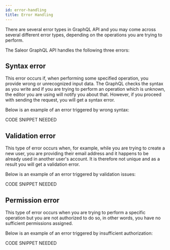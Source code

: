 ```yaml
---
id: error-handling
title: Error Handling
---
```


There are several error types in GraphQL API and you may come across several different error types, depending on the operations you are trying to perform.  

The Saleor GraphQL API handles the following three errors:

## Syntax error

This error occurs if, when performing some specified operation, you provide wrong or unrecognized input data. The GraphQL checks the syntax as you write and if you are trying to perform an operation which is unknown, the editor you are using will notify you about that. However, if you proceed with sending the request, you will get a syntax error.

Below is an example of an error triggered by wrong syntax:

CODE SNIPPET NEEDED

## Validation error

This type of error occurs when, for example, while you are trying to create a new user, you are providing their email address and it happens to be already used in another user's account. It is therefore not unique and as a result you will get a validation error.

Below is an example of an error triggered by validation issues:

CODE SNIPPET NEEDED

## Permission error

This type of error occurs when you are trying to perform a specific operation but you are not authorized to do so, in other words, you have no sufficient permissions assigned.

Below is an example of an error triggered by insufficient authorization:

CODE SNIPPET NEEDED
